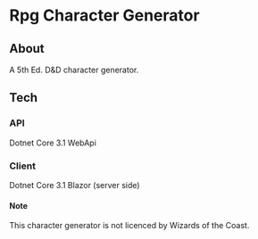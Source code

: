 # Rpg Character Generator

## About
A 5th Ed. D&D character generator.

## Tech
### API
Dotnet Core 3.1 WebApi

### Client
Dotnet Core 3.1 Blazor (server side)


#### Note
This character generator is not licenced by Wizards of the Coast.
